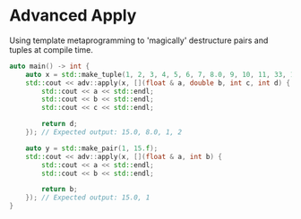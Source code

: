 # Advanced Apply
Using template metaprogramming to 'magically' destructure pairs and tuples at compile time.

``` c++
auto main() -> int {
	auto x = std::make_tuple(1, 2, 3, 4, 5, 6, 7, 8.0, 9, 10, 11, 33, 13, 14, 15.f, 16, 17, 18, 2);
	std::cout << adv::apply(x, [](float & a, double b, int c, int d) {
		std::cout << a << std::endl;
		std::cout << b << std::endl;
		std::cout << c << std::endl;

		return d;
	}); // Expected output: 15.0, 8.0, 1, 2

	auto y = std::make_pair(1, 15.f);
	std::cout << adv::apply(x, [](float & a, int b) {
		std::cout << a << std::endl;
		std::cout << b << std::endl;

		return b;
	}); // Expected output: 15.0, 1
}
